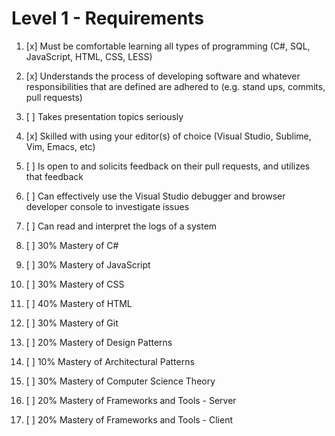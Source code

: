 # Level 1 - Requirements

1.  [x] Must be comfortable learning all types of programming (C#, SQL, JavaScript, HTML, CSS, LESS)

1.  [x] Understands the process of developing software and whatever responsibilities that are defined are adhered to (e.g. stand ups, commits, pull requests)

1.  [ ] Takes presentation topics seriously

1.  [x] Skilled with using your editor(s) of choice (Visual Studio, Sublime, Vim, Emacs, etc)

1.  [ ] Is open to and solicits feedback on their pull requests, and utilizes that feedback

1.  [ ] Can effectively use the Visual Studio debugger and browser developer console to investigate issues

1.  [ ] Can read and interpret the logs of a system

1.  [ ] 30% Mastery of C#

1.  [ ] 30% Mastery of JavaScript

1.  [ ] 30% Mastery of CSS

1.  [ ] 40% Mastery of HTML

1.  [ ] 30% Mastery of Git

1.  [ ] 20% Mastery of Design Patterns

1.  [ ] 10% Mastery of Architectural Patterns

1.  [ ] 30% Mastery of Computer Science Theory

1.  [ ] 20% Mastery of Frameworks and Tools - Server

1.  [ ] 20% Mastery of Frameworks and Tools - Client